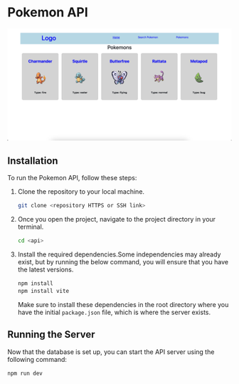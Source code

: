 # Pokemon API




![ScreenShot](public/Screenshot%202023-10-19%20at%2010.34.47.png)

## Installation

To run the Pokemon API, follow these steps:

1. Clone the repository to your local machine.

   ```bash
   git clone <repository HTTPS or SSH link>

   ```

2. Once you open the project, navigate to the project directory in your terminal.

   ```bash
   cd <api>

   ```

3. Install the required dependencies.Some independencies may already exist, but by running the below command, you will ensure that you have the latest versions.

   ```bash
   npm install
   npm install vite
   

   ```

   Make sure to install these dependencies in the root directory where you have the initial `package.json` file, which is where the server exists.



## Running the Server

Now that the database is set up, you can start the API server using the following command:

```bash
npm run dev

```